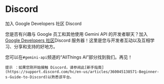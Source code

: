 # Discord
加入 Google Developers 社区 Discord

您是否有兴趣与 Google 员工和其他使用 Gemini API 的开发者聊天？加入[Google Developers 社区](https://discord.gg/google-dev-community)Discord 服务器！这里是您与开发者互动以及互相学习、分享和支持的好地方。

您可以在`#gemini-api`频道的“AllThings AI”部分找到我们。再见！

```{tip}
提示 ：如果您刚开始接触 Discord，请参阅此[新手指南](https://support.discord.com/hc/en-us/articles/360045138571-Beginner-s-Guide-to-Discord)以熟悉该平台。
```